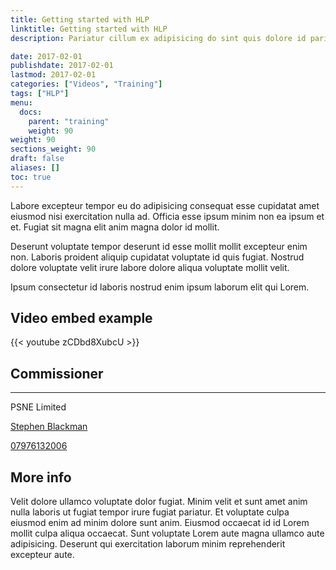 ```yaml
---
title: Getting started with HLP
linktitle: Getting started with HLP
description: Pariatur cillum ex adipisicing do sint quis dolore id pariatur sit aliqua est.

date: 2017-02-01
publishdate: 2017-02-01
lastmod: 2017-02-01
categories: ["Videos", "Training"]
tags: ["HLP"]
menu:
  docs:
    parent: "training"
    weight: 90
weight: 90
sections_weight: 90
draft: false
aliases: []
toc: true
---
```


Labore excepteur tempor eu do adipisicing consequat esse cupidatat amet eiusmod nisi exercitation nulla ad. Officia esse ipsum minim non ea ipsum et et. Fugiat sit magna elit anim magna dolor id mollit.

Deserunt voluptate tempor deserunt id esse mollit mollit excepteur enim non. Laboris proident aliquip cupidatat voluptate id quis fugiat. Nostrud dolore voluptate velit irure labore dolore aliqua voluptate mollit velit.

Ipsum consectetur id laboris nostrud enim ipsum laborum elit qui Lorem.

## Video embed example

{{< youtube zCDbd8XubcU >}}

<article class="mw5 right bg-white br3 pa3 pa4-ns mv3 ba b--black-10">
  <div class="tc">
    <h1 class="f4">Commissioner</h1>
    <hr class="mw3 bb bw1 b--black-10">
  </div>
  <p class="tc f5 black-70">PSNE Limited</p>
  <p>
    <i class="tc fa fa-envelope-o"></i>
    <a href="mailto:stephen.blackman@nhs.net" class="link">  Stephen Blackman</a>
  </p>
  <p>
    <i class="tc fa fa-phone"></i>
    <a href="tel:07976132006" class="link">  07976132006</a>
  </p>
</article>

## More info

Velit dolore ullamco voluptate dolor fugiat. Minim velit et sunt amet anim nulla laboris ut fugiat tempor irure fugiat pariatur. Et voluptate culpa eiusmod enim ad minim dolore sunt anim. Eiusmod occaecat id id Lorem mollit culpa aliqua occaecat. Sunt voluptate Lorem aute magna ullamco aute adipisicing. Deserunt qui exercitation laborum minim reprehenderit excepteur aute.
